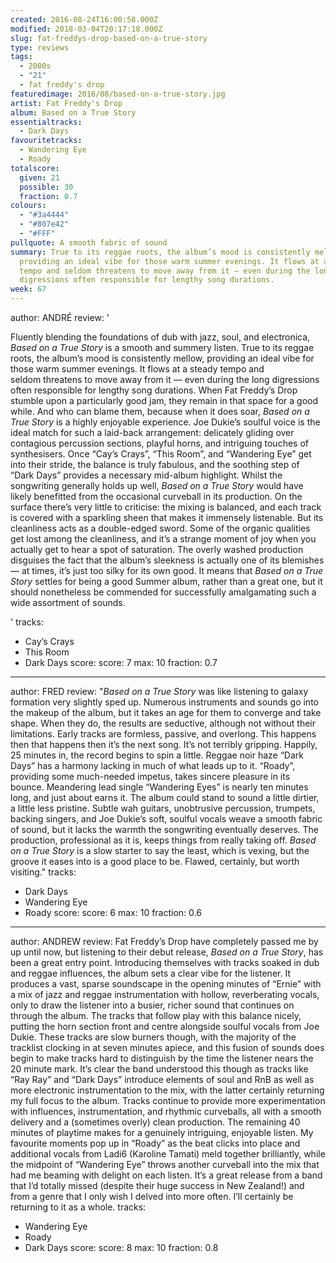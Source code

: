 ```yaml
---
created: 2016-08-24T16:00:58.000Z
modified: 2018-03-04T20:17:18.000Z
slug: fat-freddys-drop-based-on-a-true-story
type: reviews
tags:
  - 2000s
  - "21"
  - fat freddy's drop
featuredimage: 2016/08/based-on-a-true-story.jpg
artist: Fat Freddy's Drop
album: Based on a True Story
essentialtracks:
  - Dark Days
favouritetracks:
  - Wandering Eye
  - Roady
totalscore:
  given: 21
  possible: 30
  fraction: 0.7
colours:
  - "#3a4444"
  - "#807e42"
  - "#FFF"
pullquote: A smooth fabric of sound
summary: True to its reggae roots, the album’s mood is consistently mellow,
  providing an ideal vibe for those warm summer evenings. It flows at a steady
  tempo and seldom threatens to move away from it — even during the long
  digressions often responsible for lengthy song durations.
week: 67
---
```

author: ANDRÉ
review: '<div class="_d97"><p>Fluently blending the foundations of dub with
  jazz, soul, and electronica, <em>Based on a True Story</em> is a smooth and
  summery listen. True to its reggae roots, the album’s mood is consistently
  mellow, providing an ideal vibe for those warm summer evenings. It flows at a
  steady tempo and seldom&nbsp;threatens to move away from it — even during the
  long digressions often responsible for lengthy song durations. When Fat
  Freddy’s Drop stumble upon a particularly good jam, they remain in that space
  for a good while. And who can blame them, because when it does soar, <em>Based
  on a True Story</em> is a highly enjoyable experience. Joe Dukie’s soulful
  voice is the ideal match for such a laid-back arrangement: delicately gliding
  over contagious percussion sections, playful horns, and intriguing touches of
  synthesisers. Once “Cay’s Crays”, “This Room”, and “Wandering Eye” get into
  their stride, the balance is truly fabulous, and the soothing step of “Dark
  Days” provides a necessary mid-album highlight. Whilst the songwriting
  generally holds up well, <em>Based on a True Story</em> would have likely
  benefitted from the occasional curveball in its production. On the surface
  there’s very little to criticise: the mixing is balanced, and each track is
  covered with a sparkling sheen that makes it immensely listenable. But its
  cleanliness acts as a double-edged sword. Some of the organic qualities get
  lost among the cleanliness, and it’s a strange moment of joy when you actually
  get to hear a spot of saturation. The overly washed production disguises the
  fact that the album’s&nbsp;sleekness is actually one of its&nbsp;blemishes —
  at times, it’s just too silky for its own good. It means that <em>Based on a
  True Story</em> settles for being a good Summer album, rather than a great
  one, but it should nonetheless be commended for successfully amalgamating such
  a wide&nbsp;assortment of sounds.</p></div>'
tracks:
  - Cay’s Crays
  - ­This Room
  - ­Dark Days
score:
  score: 7
  max: 10
  fraction: 0.7
---
author: FRED
review: "*Based on a True Story* was like listening to galaxy formation very
  slightly sped up. Numerous instruments and sounds go into the makeup of the
  album, but it takes an age for them to converge and take shape. When they do,
  the results are seductive, although not without their limitations. Early
  tracks are formless, passive, and overlong. This happens then that happens
  then it’s the next song. It’s not terribly gripping. Happily, 25 minutes in,
  the record begins to spin a little. Reggae noir haze “Dark Days” has a harmony
  lacking in much of what leads up to it. “Roady”, providing some much-needed
  impetus, takes sincere pleasure in its bounce. Meandering lead single
  “Wandering Eyes” is nearly ten minutes long, and just about earns it. The
  album could stand to sound a little dirtier, a little less pristine. Subtle
  wah guitars, unobtrusive percussion, trumpets, backing singers, and Joe
  Dukie’s soft, soulful vocals weave a smooth fabric of sound, but it lacks the
  warmth the songwriting eventually deserves. The production, professional as it
  is, keeps things from really taking off. *Based on a True Story* is a slow
  starter to say the least, which is vexing, but the groove it eases into is a
  good place to be. Flawed, certainly, but worth visiting."
tracks:
  - Dark Days
  - ­Wandering Eye
  - ­Roady
score:
  score: 6
  max: 10
  fraction: 0.6
---
author: ANDREW
review: Fat Freddy’s Drop have completely passed me by up until now, but
  listening to their debut release, *Based on a True Story*, has been a great
  entry point. Introducing themselves with tracks soaked in dub and reggae
  influences, the album sets a clear vibe for the listener. It produces a vast,
  sparse soundscape in the opening minutes of “Ernie” with a mix of jazz and
  reggae instrumentation with hollow, reverberating vocals, only to draw the
  listener into a busier, richer sound that continues on through the album. The
  tracks that follow play with this balance nicely, putting the horn section
  front and centre alongside soulful vocals from Joe Dukie. These tracks are
  slow burners though, with the majority of the tracklist clocking in at seven
  minutes apiece, and this fusion of sounds does begin to make tracks hard to
  distinguish by the time the listener nears the 20 minute mark. It’s clear the
  band understood this though as tracks like “Ray Ray” and “Dark Days” introduce
  elements of soul and RnB as well as more electronic instrumentation to the
  mix, with the latter certainly returning my full focus to the album. Tracks
  continue to provide more experimentation with influences, instrumentation, and
  rhythmic curveballs, all with a smooth delivery and a (sometimes overly) clean
  production. The remaining 40 minutes of playtime makes for a genuinely
  intriguing, enjoyable listen. My favourite moments pop up in “Roady” as the
  beat clicks into place and additional vocals from Ladi6 (Karoline Tamati) meld
  together brilliantly, while the midpoint of “Wandering Eye” throws another
  curveball into the mix that had me beaming with delight on each listen. It’s a
  great release from a band that I’d totally missed (despite their huge success
  in New Zealand!) and from a genre that I only wish I delved into more often.
  I’ll certainly be returning to it as a whole.
tracks:
  - Wandering Eye
  - ­Roady
  - ­Dark Days
score:
  score: 8
  max: 10
  fraction: 0.8
